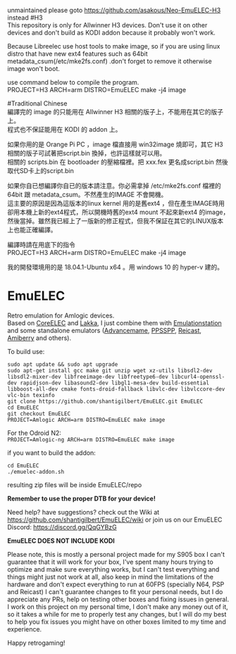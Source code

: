 unmaintained
please goto https://github.com/asakous/Neo-EmuELEC-H3 instead
#H3<br>
This repository is only for Allwinner H3 devices. Don't use it on other devices and don't build as KODI addon because it probably won't work.

Because Libreelec use host tools to make image, so if you are using linux distro that have new ext4 features such as 64bit metadata_csum(/etc/mke2fs.conf) .don't forget to remove it otherwise image won't boot.

use command below to compile the program.<br>
PROJECT=H3 ARCH=arm DISTRO=EmuELEC make -j4 image

#Traditional Chinese<br>
編譯完的 image 的只能用在 Allwinner H3 相關的版子上，不能用在其它的版子上。<br>
程式也不保証能用在 KODI 的 addon 上。<br>

如果你用的是 Orange Pi PC ，image 檔直接用 win32image 燒即可，其它 H3 相關的版子可試著把script.bin 換掉，也許這樣就可以用。<br>
相關的 scripts.bin 在 bootloader 的壓縮檔裡。把 xxx.fex 更名成script.bin 然後取代SD卡上的script.bin<br>

如果你自已想編譯你自已的版本請注意。你必需拿掉 /etc/mke2fs.conf 檔裡的 64bit 跟 metadata_csum。不然產生的IMAGE 不會開機。<br>
這主要的原因是因為這版本的linux kernel 用的是舊ext4 ，但在產生IMAGE時用卻用本機上新的ext4程式，所以開機時舊的ext4 mount 不起來新ext4 的image，然後當掉。雖然我已經上了一版新的修正程式，但我不保証在其它的LINUX版本上也能正確編譯。

編譯時請在用底下的指令<br>
PROJECT=H3 ARCH=arm DISTRO=EmuELEC make -j4 image<br>

我的開發環境用的是 18.04.1-Ubuntu x64 。用 windows 10 的 hyper-v 建的。<br>

# EmuELEC  
Retro emulation for Amlogic devices.  
Based on  [CoreELEC](https://github.com/CoreELEC/CoreELEC) and [Lakka](https://github.com/libretro/Lakka-LibreELEC), I just combine them with [Emulationstation](https://github.com/RetroPie/EmulationStation) and some standalone emulators ([Advancemame](https://github.com/amadvance/advancemame), [PPSSPP](https://github.com/hrydgard/ppsspp), [Reicast](https://github.com/reicast/reicast-emulator), [Amiberry](https://github.com/midwan/amiberry) and others). 

To build use:  

```
sudo apt update && sudo apt upgrade
sudo apt-get install gcc make git unzip wget xz-utils libsdl2-dev libsdl2-mixer-dev libfreeimage-dev libfreetype6-dev libcurl4-openssl-dev rapidjson-dev libasound2-dev libgl1-mesa-dev build-essential libboost-all-dev cmake fonts-droid-fallback libvlc-dev libvlccore-dev vlc-bin texinfo
git clone https://github.com/shantigilbert/EmuELEC.git EmuELEC    
cd EmuELEC  
git checkout EmuELEC  
PROJECT=Amlogic ARCH=arm DISTRO=EmuELEC make image   
```
For the Odroid N2:   
`PROJECT=Amlogic-ng ARCH=arm DISTRO=EmuELEC make image`

if you want to build the addon: 
```
cd EmuELEC
./emuelec-addon.sh
```
resulting zip files will be inside EmuELEC/repo

**Remember to use the proper DTB for your device!**

Need help? have suggestions? check out the Wiki at https://github.com/shantigilbert/EmuELEC/wiki or join us on our EmuELEC Discord: https://discord.gg/QqGYBzG

**EmuELEC DOES NOT INCLUDE KODI**

Please note, this is mostly a personal project made for my S905 box I can't guarantee that it will work for your box, I've spent many hours trying to optimize and make sure everything works, but I can't test everything and things might just not work at all, also keep in mind the limitations of the hardware and don't expect everything to run at 60FPS (specially N64, PSP and Reicast) I can't guarantee changes to fit your personal needs, but I do appreciate any PRs, help on testing other boxes and fixing issues in general.  
I work on this project on my personal time, I don't make any money out of it, so it takes a while for me to properly test any changes, but I will do my best to help you fix issues you might have on other boxes limited to my time and experience. 

Happy retrogaming! 
